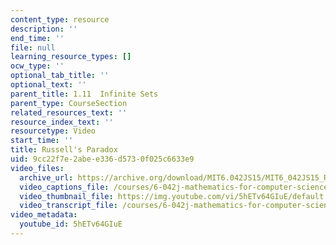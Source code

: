 ```yaml
---
content_type: resource
description: ''
end_time: ''
file: null
learning_resource_types: []
ocw_type: ''
optional_tab_title: ''
optional_text: ''
parent_title: 1.11  Infinite Sets
parent_type: CourseSection
related_resources_text: ''
resource_index_text: ''
resourcetype: Video
start_time: ''
title: Russell's Paradox
uid: 9cc22f7e-2abe-e336-d573-0f025c6633e9
video_files:
  archive_url: https://archive.org/download/MIT6.042JS15/MIT6_042JS15_Russell_paradox_ipod.mp4
  video_captions_file: /courses/6-042j-mathematics-for-computer-science-spring-2015/3b30de8f91295b93b396679d8d29afbe_5hETv64GIuE.vtt
  video_thumbnail_file: https://img.youtube.com/vi/5hETv64GIuE/default.jpg
  video_transcript_file: /courses/6-042j-mathematics-for-computer-science-spring-2015/82a7081a8a928648938afc12193319c7_5hETv64GIuE.pdf
video_metadata:
  youtube_id: 5hETv64GIuE
---
```

